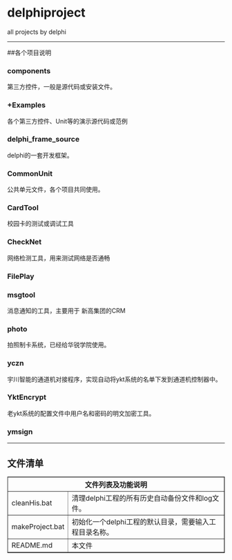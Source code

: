delphiproject
=============

all projects by delphi

---------------------------------

##各个项目说明


### components
第三方控件，一般是源代码或安装文件。

### +Examples
各个第三方控件、Unit等的演示源代码或范例

### delphi_frame_source
delphi的一套开发框架。

### CommonUnit
公共单元文件，各个项目共同使用。


### CardTool
校园卡的测试或调试工具

### CheckNet
网络检测工具，用来测试网络是否通畅


### FilePlay

### msgtool
消息通知的工具，主要用于 新高集团的CRM

### photo
拍照制卡系统，已经给华锐学院使用。

### yczn
宇川智能的通道机对接程序，实现自动将ykt系统的名单下发到通道机控制器中。

### YktEncrypt
老ykt系统的配置文件中用户名和密码的明文加密工具。

### ymsign





---------------------------------

## 文件清单



<table border="1">
  <tr><th colspan="2" style="text-align:center;">文件列表及功能说明</th></tr>
  <tr>
    <td>cleanHis.bat</td>
    <td>清理delphi工程的所有历史自动备份文件和log文件。</td>
  </tr>
  <tr>
    <td>makeProject.bat</td>
    <td>初始化一个delphi工程的默认目录，需要输入工程目录名称。</td>
  </tr>
   <tr>
    <td>README.md</td>
    <td>本文件</td>
  </tr>
</table>
   
